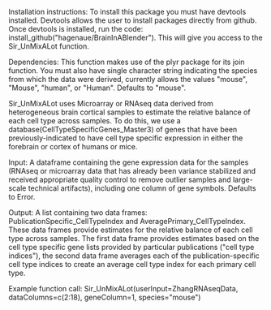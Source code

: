 Installation instructions: To install this package you must have devtools installed. Devtools allows the user to install packages directly from github. Once devtools is installed, run the code: install_github("hagenaue/BrainInABlender"). This will give you access to the Sir_UnMixALot function.

Dependencies: This function makes use of the plyr package for its join function. You must also have single character string indicating the species from which the data were derived, currently allows the values "mouse", "Mouse", "human", or "Human". Defaults to "mouse".

Sir_UnMixALot uses Microarray or RNAseq data derived from heterogeneous brain cortical samples to estimate the relative balance of each cell type across samples. To do this, we use a database(CellTypeSpecificGenes_Master3) of genes that have been previously-indicated to have cell type specific expression in either the forebrain or cortex of humans or mice.

Input: A dataframe containing the gene expression data for the samples (RNAseq or microarray data that has already been variance stabilized and received appropriate quality control to remove outlier samples and large-scale technical artifacts), including one column of gene symbols. Defaults to Error.

Output: A list containing two data frames: PublicationSpecific_CellTypeIndex and AveragePrimary_CellTypeIndex. These data frames provide estimates for the relative balance of each cell type across samples. The first data frame provides estimates based on the cell type specific gene lists provided by particular publications ("cell type indices"), the second data frame averages each of the publication-specific cell type indices to create an average cell type index for each primary cell type.

Example function call: Sir_UnMixALot(userInput=ZhangRNAseqData, dataColumns=c(2:18), geneColumn=1, species="mouse")

